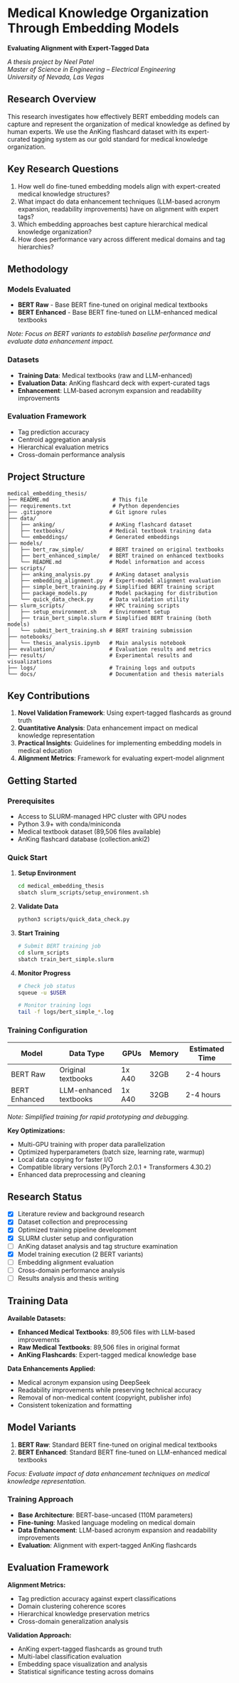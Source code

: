 # Medical Knowledge Organization Through Embedding Models

**Evaluating Alignment with Expert-Tagged Data**

*A thesis project by Neel Patel*  
*Master of Science in Engineering – Electrical Engineering*  
*University of Nevada, Las Vegas*

## Research Overview

This research investigates how effectively BERT embedding models can capture and represent the organization of medical knowledge as defined by human experts. We use the AnKing flashcard dataset with its expert-curated tagging system as our gold standard for medical knowledge organization.

## Key Research Questions

1. How well do fine-tuned embedding models align with expert-created medical knowledge structures?
2. What impact do data enhancement techniques (LLM-based acronym expansion, readability improvements) have on alignment with expert tags?
3. Which embedding approaches best capture hierarchical medical knowledge organization?
4. How does performance vary across different medical domains and tag hierarchies?

## Methodology

### Models Evaluated
- **BERT Raw** - Base BERT fine-tuned on original medical textbooks
- **BERT Enhanced** - Base BERT fine-tuned on LLM-enhanced medical textbooks

*Note: Focus on BERT variants to establish baseline performance and evaluate data enhancement impact.*

### Datasets
- **Training Data**: Medical textbooks (raw and LLM-enhanced)
- **Evaluation Data**: AnKing flashcard deck with expert-curated tags
- **Enhancement**: LLM-based acronym expansion and readability improvements

### Evaluation Framework
- Tag prediction accuracy
- Centroid aggregation analysis  
- Hierarchical evaluation metrics
- Cross-domain performance analysis

## Project Structure

```
medical_embedding_thesis/
├── README.md                    # This file
├── requirements.txt             # Python dependencies
├── .gitignore                  # Git ignore rules
├── data/
│   ├── anking/                 # AnKing flashcard dataset
│   ├── textbooks/              # Medical textbook training data
│   └── embeddings/             # Generated embeddings
├── models/
│   ├── bert_raw_simple/        # BERT trained on original textbooks
│   ├── bert_enhanced_simple/   # BERT trained on enhanced textbooks
│   └── README.md               # Model information and access
├── scripts/
│   ├── anking_analysis.py      # AnKing dataset analysis
│   ├── embedding_alignment.py  # Expert-model alignment evaluation
│   ├── simple_bert_training.py # Simplified BERT training script
│   ├── package_models.py       # Model packaging for distribution
│   └── quick_data_check.py     # Data validation utility
├── slurm_scripts/              # HPC training scripts
│   ├── setup_environment.sh    # Environment setup
│   ├── train_bert_simple.slurm # Simplified BERT training (both models)
│   └── submit_bert_training.sh # BERT training submission
├── notebooks/
│   └── thesis_analysis.ipynb   # Main analysis notebook
├── evaluation/                 # Evaluation results and metrics
├── results/                    # Experimental results and visualizations
├── logs/                       # Training logs and outputs
└── docs/                       # Documentation and thesis materials
```

## Key Contributions

1. **Novel Validation Framework**: Using expert-tagged flashcards as ground truth
2. **Quantitative Analysis**: Data enhancement impact on medical knowledge representation
3. **Practical Insights**: Guidelines for implementing embedding models in medical education
4. **Alignment Metrics**: Framework for evaluating expert-model alignment

## Getting Started

### Prerequisites
- Access to SLURM-managed HPC cluster with GPU nodes
- Python 3.9+ with conda/miniconda
- Medical textbook dataset (89,506 files available)
- AnKing flashcard database (collection.anki2)

### Quick Start

1. **Setup Environment**
   ```bash
   cd medical_embedding_thesis
   sbatch slurm_scripts/setup_environment.sh
   ```

2. **Validate Data**
   ```bash
   python3 scripts/quick_data_check.py
   ```

3. **Start Training**
   ```bash
   # Submit BERT training job
   cd slurm_scripts
   sbatch train_bert_simple.slurm
   ```

4. **Monitor Progress**
   ```bash
   # Check job status
   squeue -u $USER
   
   # Monitor training logs
   tail -f logs/bert_simple_*.log
   ```

### Training Configuration

| Model | Data Type | GPUs | Memory | Estimated Time |
|-------|-----------|------|--------|----------------|
| BERT Raw | Original textbooks | 1x A40 | 32GB | 2-4 hours |
| BERT Enhanced | LLM-enhanced textbooks | 1x A40 | 32GB | 2-4 hours |

*Note: Simplified training for rapid prototyping and debugging.*

**Key Optimizations:**
- Multi-GPU training with proper data parallelization
- Optimized hyperparameters (batch size, learning rate, warmup)
- Local data copying for faster I/O
- Compatible library versions (PyTorch 2.0.1 + Transformers 4.30.2)
- Enhanced data preprocessing and cleaning

## Research Status

- [x] Literature review and background research
- [x] Dataset collection and preprocessing  
- [x] Optimized training pipeline development
- [x] SLURM cluster setup and configuration
- [ ] AnKing dataset analysis and tag structure examination
- [x] Model training execution (2 BERT variants)
- [ ] Embedding alignment evaluation
- [ ] Cross-domain performance analysis
- [ ] Results analysis and thesis writing

## Training Data

**Available Datasets:**
- **Enhanced Medical Textbooks**: 89,506 files with LLM-based improvements
- **Raw Medical Textbooks**: 89,506 files in original format
- **AnKing Flashcards**: Expert-tagged medical knowledge base

**Data Enhancements Applied:**
- Medical acronym expansion using DeepSeek
- Readability improvements while preserving technical accuracy
- Removal of non-medical content (copyright, publisher info)
- Consistent tokenization and formatting

## Model Variants

1. **BERT Raw**: Standard BERT fine-tuned on original medical textbooks
2. **BERT Enhanced**: Standard BERT fine-tuned on LLM-enhanced medical textbooks

*Focus: Evaluate impact of data enhancement techniques on medical knowledge representation.*

### Training Approach
- **Base Architecture**: BERT-base-uncased (110M parameters)
- **Fine-tuning**: Masked language modeling on medical domain
- **Data Enhancement**: LLM-based acronym expansion and readability improvements
- **Evaluation**: Alignment with expert-tagged AnKing flashcards

## Evaluation Framework

**Alignment Metrics:**
- Tag prediction accuracy against expert classifications
- Domain clustering coherence scores
- Hierarchical knowledge preservation metrics
- Cross-domain generalization analysis

**Validation Approach:**
- AnKing expert-tagged flashcards as ground truth
- Multi-label classification evaluation
- Embedding space visualization and analysis
- Statistical significance testing across domains